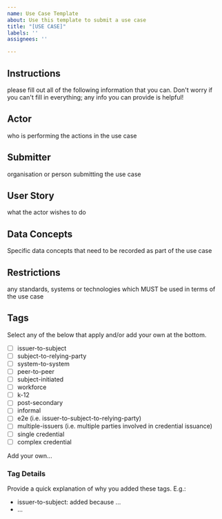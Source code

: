 ```yaml
---
name: Use Case Template
about: Use this template to submit a use case
title: "[USE CASE]"
labels: ''
assignees: ''

---
```


## Instructions

please fill out all of the following information that you can. Don't worry if you can't fill in everything; any info you can provide is helpful!

## Actor

who is performing the actions in the use case

## Submitter

organisation or person submitting the use case

## User Story

what the actor wishes to do

## Data Concepts
Specific data concepts that need to be recorded as part of the use case

## Restrictions

any standards, systems or technologies which MUST be used in terms of the use case

## Tags

Select any of the below that apply and/or add your own at the bottom. 

- [ ] issuer-to-subject
- [ ] subject-to-relying-party
- [ ] system-to-system
- [ ] peer-to-peer
- [ ] subject-initiated
- [ ] workforce
- [ ] k-12
- [ ] post-secondary
- [ ] informal
- [ ] e2e (i.e. issuer-to-subject-to-relying-party)
- [ ] multiple-issuers (i.e. multiple parties involved in credential issuance)
- [ ] single credential
- [ ] complex credential

Add your own...

### Tag Details

Provide a quick explanation of why you added these tags. E.g.:

- issuer-to-subject: added because ...
- ...
